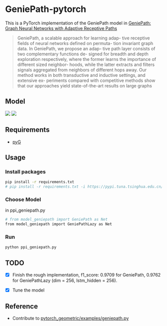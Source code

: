 # GeniePath-pytorch
This is a PyTorch implementation of the GeniePath model in [GeniePath: Graph Neural Networks with Adaptive Receptive Paths](https://arxiv.org/abs/1802.00910)

> GeniePath, a scalable approach for learning adap- tive receptive fields of neural networks defined on permuta- tion invariant graph data. In GeniePath, we propose an adap- tive path layer consists of two complementary functions de- signed for breadth and depth exploration respectively, where the former learns the importance of different sized neighbor- hoods, while the latter extracts and filters signals aggregated from neighbors of different hops away. Our method works in both transductive and inductive settings, and extensive ex- periments compared with competitive methods show that our approaches yield state-of-the-art results on large graphs


## Model

<img src= "https://github.com/shawnwang-tech/GeniePath-pytorch/blob/master/doc/GeniePath.png"/>

<img src= "https://github.com/shawnwang-tech/GeniePath-pytorch/blob/master/doc/GeniePathLazy.png"/>


## Requirements

- [pyG](https://github.com/rusty1s/pytorch_geometric)


## Usage

### Install packages

```bash
pip install -r requirements.txt
# pip install -r requirements.txt -i https://pypi.tuna.tsinghua.edu.cn/simple
```

### Choose Model

in ppi_geniepath.py

```bash
# from model_geniepath import GeniePath as Net
from model_geniepath import GeniePathLazy as Net
```

### Run

```bash
python ppi_geniepath.py
```


## TODO

- [x] Finish the rough implementation, f1_score: 0.9709
 for GeniePath,  0.9762 for GeniePathLazy (dim = 256, lstm_hidden = 256). 
- [x] Tune the model


## Reference
- Contribute to [pytorch_geometric/examples/geniepath.py](https://github.com/pyg-team/pytorch_geometric/blob/master/examples/geniepath.py)
